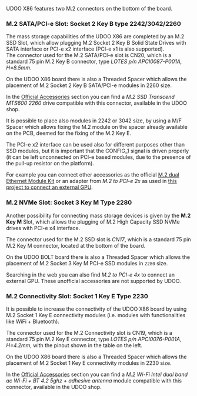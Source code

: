 UDOO X86 features two M.2 connectors on the bottom of the board.

### M.2 SATA/PCI-e Slot: Socket 2 Key B type 2242/3042/2260

The mass storage capabilities of the UDOO X86 are completed by an M.2 SSD Slot, which allow plugging M.2 Socket 2 Key B Solid State Drives with SATA interface or PCI-e x2 interface (PCI-e x1 is also supported).  
The connector used for the M.2 SATA/PCI-e slot is CN20, which is a standard 75 pin M.2 Key B connector, type *LOTES p/n APCI0087-P001A, H=8.5mm*.

On the UDOO X86 board there is also a Threaded Spacer which allows the placement of M.2 Socket 2 Key B SATA/PCI-e modules in 2260 size.  

In the [Official Accessories](!Accessories/Official_Accessories) section you can find a *M.2 SSD Transcend MTS600 2260* drive compatible with this connector, available in the UDOO shop.

It is possible to place also modules in 2242 or 3042 size, by using a M/F Spacer which allows fixing the M.2 module on the spacer already available on the PCB, deemed for the fixing of the M.2 Key E.

The PCI-e x2 interface can be used also for different purposes other than SSD modules, but it is important that the CONFIG_1 signal is driven properly (it can be left unconnected on PCI-e based modules, due to the presence of the pull-up resistor on the platform).

For example you can connect other accessories as the official [M.2 dual Ethernet Module Kit](!Accessories/Official_Accessories) or an adapter from *M.2 to PCI-e 2x* as used in [this project to connect an external GPU](https://udoo.hackster.io/matteodelbalio/udoo-x86-with-geforce-gtx-1060-gpu-2aed20?ref=channel&ref_id=497_published___&offset=0).

### M.2 NVMe Slot: Socket 3 Key M Type 2280

Another possibility for connecting mass storage devices is given by the **M.2 Key M** Slot, which allows the plugging of M.2 High Capacity SSD NVMe drives with PCI-e x4 interface.

The connector used for the M.2 SSD slot is *CN17*, which is a standard 75 pin M.2 Key M connector, located at the bottom of the board.

On the UDOO BOLT board there is also a Threaded Spacer which allows the placement of M.2 Socket 3 Key M PCI-e SSD modules in `2280` size.

Searching in the web you can also find *M.2 to PCI-e 4x* to connect an external GPU. These unofficial accessories are not supported by UDOO.

### M.2 Connectivity Slot: Socket 1 Key E Type 2230

It is possible to increase the connectivity of the UDOO X86 board by using M.2 Socket 1 Key E connectivity modules (i.e. modules with functionalities like WiFi + Bluetooth).  

The connector used for the M.2 Connectivity slot is CN19, which is a standard 75 pin M.2 Key E connector, type *LOTES p/n APCI0076-P001A, H=4.2mm*, with the pinout shown in the table on the left.

On the UDOO X86 board there is also a Threaded Spacer which allows the placement of M.2 Socket 1 Key E connectivity modules in 2230 size.

In the [Official Accessories](!Accessories/Official_Accessories) section you can find a *M.2 Wi-Fi Intel dual band ac Wi-Fi + BT 4.2 5ghz + adhesive antenna* module compatible with this connector, available in the UDOO shop.
